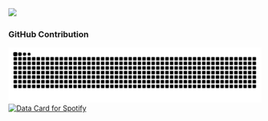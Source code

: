 <img src="https://github.com/Anmol-Baranwal/Cool-GIFs-For-GitHub/assets/74038190/d48893bd-0757-481c-8d7e-ba3e163feae7" />

### GitHub Contribution

![GitHub Contribution Snake](https://raw.githubusercontent.com/HexMs-Lex/HexMs-Lex/output/github-contribution-grid-snake-dark.svg)
<a href="https://data-card-for-spotify.herokuapp.com/card?user_id=31vdw4lt7mcelpoljmf3wd56j3t4">
  <img src="https://data-card-for-spotify.herokuapp.com/api/card?user_id=31vdw4lt7mcelpoljmf3wd56j3t4" alt="Data Card for Spotify">
</a>


